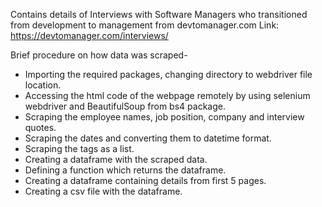 Contains details of Interviews with Software Managers who transitioned from development to management from devtomanager.com
Link: https://devtomanager.com/interviews/

Brief procedure on how data was scraped-
-	Importing the required packages, changing directory to webdriver file location.
-	Accessing the html code of the webpage remotely by using selenium webdriver and BeautifulSoup from bs4 package. 
-	Scraping the employee names, job position, company and interview quotes.
-	Scraping the dates and converting them to datetime format.
-	Scraping the tags as a list.
-	Creating a dataframe with the scraped data.
-	Defining a function which returns the dataframe.
-	Creating a  dataframe containing details from first 5 pages.
-	Creating a csv file with the dataframe.
